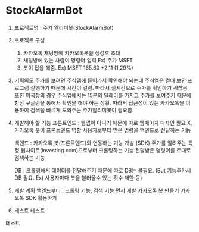 ﻿# StockAlarmBot
1. 프로젝트명 : 주가 알리미봇(StockAlarmBot)

2. 프로젝트 구성
    1) 카카오톡 채팅방에 카카오톡봇을 생성후 초대
    2) 채팅방에 있는 사람이 명령어 입력
        Ex) 주가 MSFT
    3) 봇이 답을 해줌.
        Ex) MSFT 165.60 +2.11 (1.29%)

3. 기획의도
    주가를 보려면 주식앱에 들어가서 확인해야 되는데 주식앱은 
    켤때 보안 프로그램 실행하기 때문에 시간이 걸림. 따라서 실시간으로 주가를 확인하기 귀찮음
    또한 미국장의 경우 주식앱에서는 15분의 딜레이를 가지고 주가를 보여주기 때문에
    항상 구글링을 통해서 확인을 해야 하는 상황.
    따라서 접근성이 있는 카카오톡을 이용하여 검색을 빠르게 도와주는 주가알리미봇이 필요함.

4. 개발해야 할 기능
    프론트엔드 : 웹앱이 아니기 때문에 따로 웹페이지 디자인 필요 X.
                 카카오톡 봇이 프론트엔드 역할
                 사용자로부터 받은 명령을 백엔드로 전달하는 기능 
    
    백엔드 : 카카오톡 봇(프론트엔드)와 연동하는 기능 개발 (SDK)
            주가를 알려주는 특정 웹사이트(investing.com)으로부터 크롤링하는 기능
            전달받은 명령어를 토대로 검색하는 기능

    DB : 크롤링해서 데이터를 전달해주기 때문에 따로 DB는 불필요. (But 기능추가시 DB 필요. Ex) 사용자마다 봇을 불러올수 있는 횟수 제한 등)

5. 개발 계획
    백엔드부터 : 크롤링 기능, 검색 기능 먼저 개발
    카카오톡 봇 만들기
    카카오톡 SDK 활용하기

6. 테스트
테스트

테스트